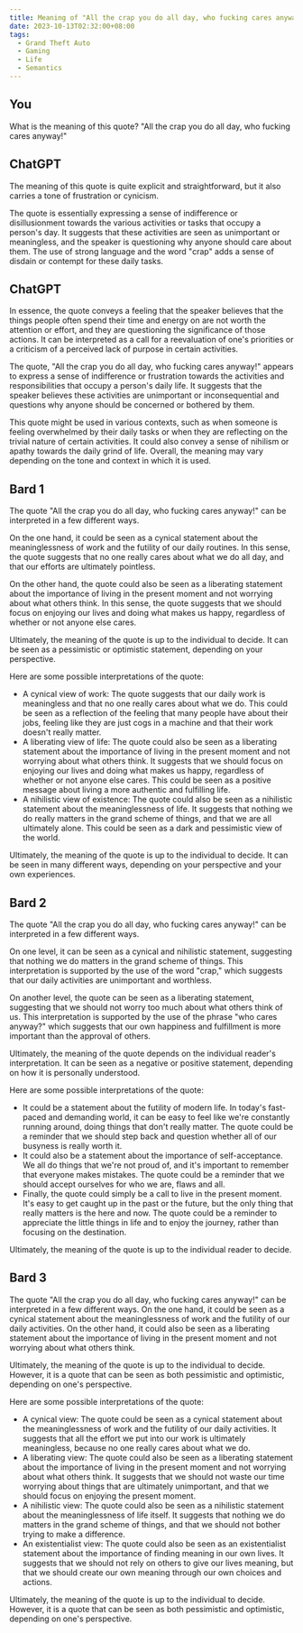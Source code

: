 ```yaml
---
title: Meaning of "All the crap you do all day, who fucking cares anyway!"
date: 2023-10-13T02:32:00+08:00
tags:
  - Grand Theft Auto
  - Gaming
  - Life
  - Semantics
---
```

## You
What is the meaning of this quote? "All the crap you do all day, who fucking cares anyway!"

## ChatGPT
The meaning of this quote is quite explicit and straightforward, but it also carries a tone of frustration or cynicism.

The quote is essentially expressing a sense of indifference or disillusionment towards the various activities or tasks that occupy a person's day. It suggests that these activities are seen as unimportant or meaningless, and the speaker is questioning why anyone should care about them. The use of strong language and the word "crap" adds a sense of disdain or contempt for these daily tasks.

## ChatGPT
In essence, the quote conveys a feeling that the speaker believes that the things people often spend their time and energy on are not worth the attention or effort, and they are questioning the significance of those actions. It can be interpreted as a call for a reevaluation of one's priorities or a criticism of a perceived lack of purpose in certain activities.

The quote, "All the crap you do all day, who fucking cares anyway!" appears to express a sense of indifference or frustration towards the activities and responsibilities that occupy a person's daily life. It suggests that the speaker believes these activities are unimportant or inconsequential and questions why anyone should be concerned or bothered by them.

This quote might be used in various contexts, such as when someone is feeling overwhelmed by their daily tasks or when they are reflecting on the trivial nature of certain activities. It could also convey a sense of nihilism or apathy towards the daily grind of life. Overall, the meaning may vary depending on the tone and context in which it is used.

## Bard 1
The quote "All the crap you do all day, who fucking cares anyway!" can be interpreted in a few different ways.

On the one hand, it could be seen as a cynical statement about the meaninglessness of work and the futility of our daily routines. In this sense, the quote suggests that no one really cares about what we do all day, and that our efforts are ultimately pointless.

On the other hand, the quote could also be seen as a liberating statement about the importance of living in the present moment and not worrying about what others think. In this sense, the quote suggests that we should focus on enjoying our lives and doing what makes us happy, regardless of whether or not anyone else cares.

Ultimately, the meaning of the quote is up to the individual to decide. It can be seen as a pessimistic or optimistic statement, depending on your perspective.

Here are some possible interpretations of the quote:

* A cynical view of work: The quote suggests that our daily work is meaningless and that no one really cares about what we do. This could be seen as a reflection of the feeling that many people have about their jobs, feeling like they are just cogs in a machine and that their work doesn't really matter.
* A liberating view of life: The quote could also be seen as a liberating statement about the importance of living in the present moment and not worrying about what others think. It suggests that we should focus on enjoying our lives and doing what makes us happy, regardless of whether or not anyone else cares. This could be seen as a positive message about living a more authentic and fulfilling life.
* A nihilistic view of existence: The quote could also be seen as a nihilistic statement about the meaninglessness of life. It suggests that nothing we do really matters in the grand scheme of things, and that we are all ultimately alone. This could be seen as a dark and pessimistic view of the world.

Ultimately, the meaning of the quote is up to the individual to decide. It can be seen in many different ways, depending on your perspective and your own experiences.

## Bard 2
The quote "All the crap you do all day, who fucking cares anyway!" can be interpreted in a few different ways.

On one level, it can be seen as a cynical and nihilistic statement, suggesting that nothing we do matters in the grand scheme of things. This interpretation is supported by the use of the word "crap," which suggests that our daily activities are unimportant and worthless.

On another level, the quote can be seen as a liberating statement, suggesting that we should not worry too much about what others think of us. This interpretation is supported by the use of the phrase "who cares anyway?" which suggests that our own happiness and fulfillment is more important than the approval of others.

Ultimately, the meaning of the quote depends on the individual reader's interpretation. It can be seen as a negative or positive statement, depending on how it is personally understood.

Here are some possible interpretations of the quote:

* It could be a statement about the futility of modern life. In today's fast-paced and demanding world, it can be easy to feel like we're constantly running around, doing things that don't really matter. The quote could be a reminder that we should step back and question whether all of our busyness is really worth it.
* It could also be a statement about the importance of self-acceptance. We all do things that we're not proud of, and it's important to remember that everyone makes mistakes. The quote could be a reminder that we should accept ourselves for who we are, flaws and all.
* Finally, the quote could simply be a call to live in the present moment. It's easy to get caught up in the past or the future, but the only thing that really matters is the here and now. The quote could be a reminder to appreciate the little things in life and to enjoy the journey, rather than focusing on the destination.

Ultimately, the meaning of the quote is up to the individual reader to decide.

## Bard 3
The quote "All the crap you do all day, who fucking cares anyway!" can be interpreted in a few different ways. On the one hand, it could be seen as a cynical statement about the meaninglessness of work and the futility of our daily activities. On the other hand, it could also be seen as a liberating statement about the importance of living in the present moment and not worrying about what others think.

Ultimately, the meaning of the quote is up to the individual to decide. However, it is a quote that can be seen as both pessimistic and optimistic, depending on one's perspective.

Here are some possible interpretations of the quote:

* A cynical view: The quote could be seen as a cynical statement about the meaninglessness of work and the futility of our daily activities. It suggests that all the effort we put into our work is ultimately meaningless, because no one really cares about what we do.
* A liberating view: The quote could also be seen as a liberating statement about the importance of living in the present moment and not worrying about what others think. It suggests that we should not waste our time worrying about things that are ultimately unimportant, and that we should focus on enjoying the present moment.
* A nihilistic view: The quote could also be seen as a nihilistic statement about the meaninglessness of life itself. It suggests that nothing we do matters in the grand scheme of things, and that we should not bother trying to make a difference.
* An existentialist view: The quote could also be seen as an existentialist statement about the importance of finding meaning in our own lives. It suggests that we should not rely on others to give our lives meaning, but that we should create our own meaning through our own choices and actions.

Ultimately, the meaning of the quote is up to the individual to decide. However, it is a quote that can be seen as both pessimistic and optimistic, depending on one's perspective.